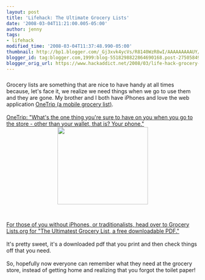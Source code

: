 ```yaml
---
layout: post
title: 'Lifehack: The Ultimate Grocery Lists'
date: '2008-03-04T11:21:00.005-05:00'
author: jenny
tags:
- lifehack
modified_time: '2008-03-04T11:37:48.990-05:00'
thumbnail: http://bp1.blogger.com/_Gj3xvk4ycVs/R8140WzR8wI/AAAAAAAAAUY/g-BtkkdZBvo/s72-c/app-onetrip.png
blogger_id: tag:blogger.com,1999:blog-5518298822864690168.post-2750584993229011774
blogger_orig_url: https://www.hackaddict.net/2008/03/life-hack-grocery-lists.html
---
```


<a onblur="try {parent.deselectBloggerImageGracefully();} catch(e) {}" href="http://bp1.blogger.com/_Gj3xvk4ycVs/R8140WzR8wI/AAAAAAAAAUY/g-BtkkdZBvo/s1600-h/app-onetrip.png"><img style="margin: 0px auto 10px; display: block; text-align: center; cursor: pointer;" src="http://bp1.blogger.com/_Gj3xvk4ycVs/R8140WzR8wI/AAAAAAAAAUY/g-BtkkdZBvo/s400/app-onetrip.png" alt="" id="BLOGGER_PHOTO_ID_5173924387787764482" border="0" /></a>Grocery lists are something that are nice to have handy at all times because, let's face it, we realize we need things when we go to use them and they are gone.  My brother and I both have iPhones and love the web application <a href="http://www.onetrip.org/">OneTrip (a mobile grocery list)</a>.<br /><br /><a href="http://www.onetrip.org/">OneTrip: "What's the one thing you're sure to have on you when you go to the store - other than your wallet, that is? Your phone."</a><a onblur="try {parent.deselectBloggerImageGracefully();} catch(e) {}" href="http://bp0.blogger.com/_Gj3xvk4ycVs/R814fGzR8vI/AAAAAAAAAUQ/60-CYwmqBNI/s1600-h/GrocerylistsDOTorg_v2.jpg"><img style="margin: 0px auto 10px; display: block; text-align: center; cursor: pointer; width: 237px; height: 202px;" src="http://bp0.blogger.com/_Gj3xvk4ycVs/R814fGzR8vI/AAAAAAAAAUQ/60-CYwmqBNI/s400/GrocerylistsDOTorg_v2.jpg" alt="" id="BLOGGER_PHOTO_ID_5173924022715544306" border="0" /></a><br /><br /><a href="http://www.grocerylists.org/ultimatest/">For those of you without iPhones, or traditionalists, head over to Grocery Lists.org for "</a><span class="subhead"><a href="http://www.grocerylists.org/ultimatest/">The Ultimatest Grocery List, a free downloadable PDF."</a><br /><br />It's pretty sweet, it's a downloaded pdf that you print and then check things off that you need.<br /><br />So, hopefully now everyone can remember what they need at the grocery store, instead of getting home and realizing that you forgot the toilet paper!<br /></span>